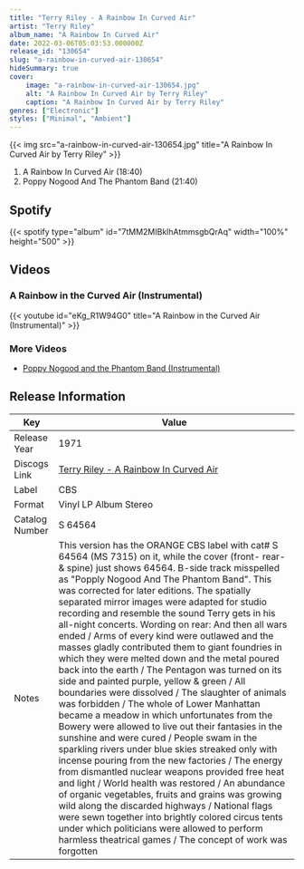 ```yaml
---
title: "Terry Riley - A Rainbow In Curved Air"
artist: "Terry Riley"
album_name: "A Rainbow In Curved Air"
date: 2022-03-06T05:03:53.000000Z
release_id: "130654"
slug: "a-rainbow-in-curved-air-130654"
hideSummary: true
cover:
    image: "a-rainbow-in-curved-air-130654.jpg"
    alt: "A Rainbow In Curved Air by Terry Riley"
    caption: "A Rainbow In Curved Air by Terry Riley"
genres: ["Electronic"]
styles: ["Minimal", "Ambient"]
---
```


{{< img src="a-rainbow-in-curved-air-130654.jpg" title="A Rainbow In Curved Air by Terry Riley" >}}

<!-- section break -->

1. A Rainbow In Curved Air (18:40)
2. Poppy Nogood And The Phantom Band (21:40)

<!-- section break -->


## Spotify
{{< spotify type="album" id="7tMM2MIBklhAtmmsgbQrAq" width="100%" height="500" >}}



## Videos
### A Rainbow in the Curved Air (Instrumental)
{{< youtube id="eKg_R1W94G0" title="A Rainbow in the Curved Air (Instrumental)" >}}<br>

### More Videos

- [Poppy Nogood and the Phantom Band (Instrumental)](https://www.youtube.com/watch?v=ooxgptB19mQ)


## Release Information
|  Key           | Value                                                |
| ---------------| ---------------------------------------------------- |
| Release Year   | 1971                                   |
| Discogs Link   | [Terry Riley - A Rainbow In Curved Air](https://www.discogs.com/release/130654-Terry-Riley-A-Rainbow-In-Curved-Air) |
| Label          | CBS |
| Format         | Vinyl LP Album Stereo |
| Catalog Number | S 64564 |
| Notes | This version has the ORANGE CBS label with cat# S 64564 (MS 7315) on it, while the cover (front- rear- & spine) just shows 64564.  B-side track misspelled as "Popply Nogood And The Phantom Band". This was corrected for later editions.    The spatially separated mirror images were adapted for studio recording and resemble the sound Terry gets in his all-night concerts.  Wording on rear: And then all wars ended / Arms of every kind were outlawed and the masses gladly contributed them to giant foundries in which they were melted down and the metal poured back into the earth / The Pentagon was turned on its side and painted purple, yellow & green / All boundaries were dissolved / The slaughter of animals was forbidden / The whole of Lower Manhattan became a meadow in which unfortunates from the Bowery were allowed to live out their fantasies in the sunshine and were cured / People swam in the sparkling rivers under blue skies streaked only with incense pouring from the new factories / The energy from dismantled nuclear weapons provided free heat and light / World health was restored / An abundance of organic vegetables, fruits and grains was growing wild along the discarded highways / National flags were sewn together into brightly colored circus tents under which politicians were allowed to perform harmless theatrical games / The concept of work was forgotten  |